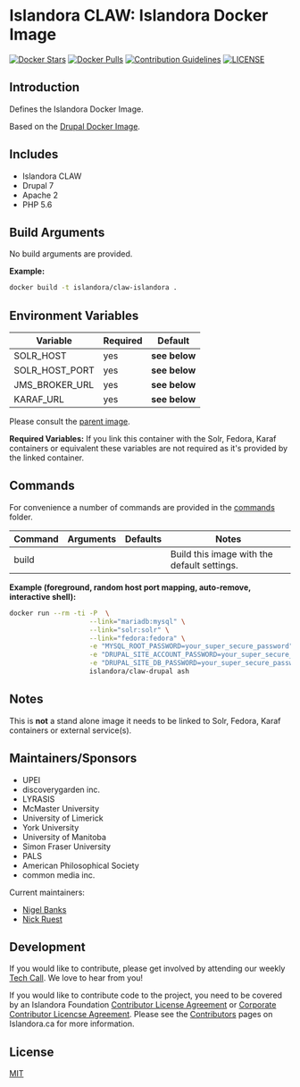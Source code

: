 # Islandora CLAW: Islandora Docker Image

[![Docker Stars](https://img.shields.io/docker/stars/islandora/claw-islandora.svg)](https://hub.docker.com/r/islandora/claw-islandora/)
[![Docker Pulls](https://img.shields.io/docker/pulls/islandora/claw-islandora.svg)](https://hub.docker.com/r/islandora/claw-islandora/)
[![Contribution Guidelines](http://img.shields.io/badge/CONTRIBUTING-Guidelines-blue.svg)](./CONTRIBUTING.md)
[![LICENSE](https://img.shields.io/badge/license-MIT-blue.svg?style=flat-square)](./LICENSE)

## Introduction

Defines the Islandora Docker Image. 

Based on the [Drupal Docker Image](https://github.com/Islandora-CLAW/docker-drupal).

## Includes

* Islandora CLAW
* Drupal 7
* Apache 2
* PHP 5.6

## Build Arguments

No build arguments are provided.

**Example:**
```bash
docker build -t islandora/claw-islandora .
```

## Environment Variables

| Variable       | Required | Default       |
|----------------|----------|---------------|
| SOLR_HOST      | yes      | **see below** |
| SOLR_HOST_PORT | yes      | **see below** |
| JMS_BROKER_URL | yes      | **see below** |
| KARAF_URL      | yes      | **see below** |

Please consult the [parent image](https://github.com/Islandora-CLAW/docker-drupal).

**Required Variables:** If you link this container with the Solr, Fedora, Karaf containers or equivalent these variables are not required as it's provided by the linked container.

## Commands

For convenience a number of commands are provided in the [commands](/commands) folder.

| Command | Arguments | Defaults | Notes                                       |
|---------|-----------|----------|---------------------------------------------|
| build   |           |          | Build this image with the default settings. |

**Example (foreground, random host port mapping, auto-remove, interactive shell):**
```bash
docker run --rm -ti -P  \
                    --link="mariadb:mysql" \
                    --link="solr:solr" \
                    --link="fedora:fedora" \
                    -e "MYSQL_ROOT_PASSWORD=your_super_secure_password" \
                    -e "DRUPAL_SITE_ACCOUNT_PASSWORD=your_super_secure_password" \
                    -e "DRUPAL_SITE_DB_PASSWORD=your_super_secure_password" \
                    islandora/claw-drupal ash
```

## Notes

This is **not** a stand alone image it needs to be linked to Solr, Fedora, Karaf containers or external service(s).

## Maintainers/Sponsors

* UPEI
* discoverygarden inc.
* LYRASIS
* McMaster University
* University of Limerick
* York University
* University of Manitoba
* Simon Fraser University
* PALS
* American Philosophical Society
* common media inc.

Current maintainers:

* [Nigel Banks](https://github.com/nigelgbanks)
* [Nick Ruest](https://github.com/ruebot)

## Development

If you would like to contribute, please get involved by attending our weekly [Tech Call](https://github.com/Islandora-CLAW/CLAW/wiki). We love to hear from you!

If you would like to contribute code to the project, you need to be covered by an Islandora Foundation [Contributor License Agreement](http://islandora.ca/sites/default/files/islandora_cla.pdf) or [Corporate Contributor Licencse Agreement](http://islandora.ca/sites/default/files/islandora_ccla.pdf). Please see the [Contributors](http://islandora.ca/resources/contributors) pages on Islandora.ca for more information.

## License

[MIT](https://opensource.org/licenses/MIT)
